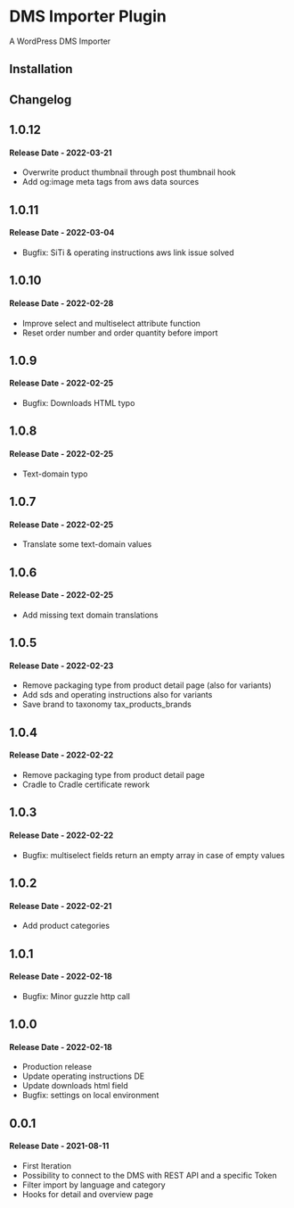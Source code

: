 # DMS Importer Plugin

A WordPress DMS Importer

## Installation


## Changelog
## 1.0.12
#### Release Date - 2022-03-21

* Overwrite product thumbnail through post thumbnail hook
* Add og:image meta tags from aws data sources 
## 1.0.11
#### Release Date - 2022-03-04

* Bugfix: SiTi & operating instructions aws link issue solved
## 1.0.10
#### Release Date - 2022-02-28

* Improve select and multiselect attribute function
* Reset order number and order quantity before import
## 1.0.9
#### Release Date - 2022-02-25

* Bugfix: Downloads HTML typo
## 1.0.8
#### Release Date - 2022-02-25

* Text-domain typo
## 1.0.7
#### Release Date - 2022-02-25

* Translate some text-domain values
## 1.0.6
#### Release Date - 2022-02-25

* Add missing text domain translations 
## 1.0.5
#### Release Date - 2022-02-23

* Remove packaging type from product detail page (also for variants)
* Add sds and operating instructions also for variants
* Save brand to taxonomy tax_products_brands
## 1.0.4
#### Release Date - 2022-02-22

* Remove packaging type from product detail page
* Cradle to Cradle certificate rework
## 1.0.3
#### Release Date - 2022-02-22

* Bugfix: multiselect fields return an empty array in case of empty values
## 1.0.2
#### Release Date - 2022-02-21

* Add product categories
## 1.0.1
#### Release Date - 2022-02-18

* Bugfix: Minor guzzle http call
## 1.0.0
#### Release Date - 2022-02-18

* Production release
* Update operating instructions DE
* Update downloads html field
* Bugfix: settings on local environment
## 0.0.1
#### Release Date - 2021-08-11

* First Iteration
* Possibility to connect to the DMS with REST API and a specific Token
* Filter import by language and category
* Hooks for detail and overview page